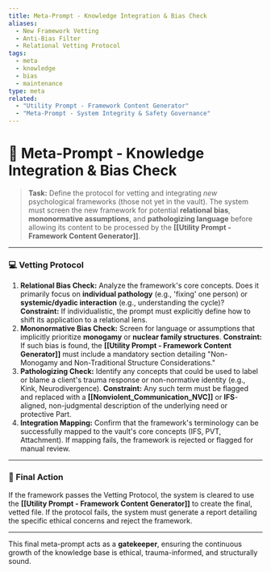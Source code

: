 ```yaml
---
title: Meta-Prompt - Knowledge Integration & Bias Check
aliases:
  - New Framework Vetting
  - Anti-Bias Filter
  - Relational Vetting Protocol
tags:
  - meta
  - knowledge
  - bias
  - maintenance
type: meta
related:
  - "Utility Prompt - Framework Content Generator"
  - "Meta-Prompt - System Integrity & Safety Governance"
---
```


<!-- @format -->

# 🔄 Meta-Prompt - Knowledge Integration & Bias Check

> **Task:** Define the protocol for vetting and integrating _new_ psychological
> frameworks (those not yet in the vault). The system must screen the new framework for
> potential **relational bias**, **mononormative assumptions**, and **pathologizing
> language** before allowing its content to be processed by the
> **[[Utility Prompt - Framework Content Generator]]**.

---

### 💻 Vetting Protocol

1.  **Relational Bias Check:** Analyze the framework's core concepts. Does it primarily
    focus on **individual pathology** (e.g., 'fixing' one person) or **systemic/dyadic
    interaction** (e.g., understanding the cycle)? **Constraint:** If individualistic,
    the prompt must explicitly define how to shift its application to a relational lens.
2.  **Mononormative Bias Check:** Screen for language or assumptions that implicitly
    prioritize **monogamy** or **nuclear family structures**. **Constraint:** If such
    bias is found, the **[[Utility Prompt - Framework Content Generator]]** must include
    a mandatory section detailing "Non-Monogamy and Non-Traditional Structure
    Considerations."
3.  **Pathologizing Check:** Identify any concepts that could be used to label or blame
    a client's trauma response or non-normative identity (e.g., Kink, Neurodivergence).
    **Constraint:** Any such term must be flagged and replaced with a
    **[[Nonviolent_Communication_NVC]]** or **IFS**-aligned, non-judgmental description
    of the underlying need or protective Part.
4.  **Integration Mapping:** Confirm that the framework's terminology can be
    successfully mapped to the vault's core concepts (IFS, PVT, Attachment). If mapping
    fails, the framework is rejected or flagged for manual review.

---

### 🚨 Final Action

If the framework passes the Vetting Protocol, the system is cleared to use the
**[[Utility Prompt - Framework Content Generator]]** to create the final, vetted file.
If the protocol fails, the system must generate a report detailing the specific ethical
concerns and reject the framework.

---

This final meta-prompt acts as a **gatekeeper**, ensuring the continuous growth of the
knowledge base is ethical, trauma-informed, and structurally sound.
